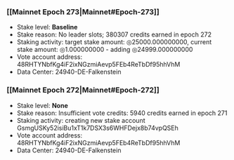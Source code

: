 ### [[Mainnet Epoch 273|Mainnet#Epoch-273]]
* Stake level: **Baseline**
* Stake reason: No leader slots; 380307 credits earned in epoch 272
* Staking activity: target stake amount: ◎25000.000000000, current stake amount: ◎1.000000000 - adding ◎24999.000000000
* Vote account address: 48RHTYNbfKg4iF2ixNGzmiAevp5FEb4ReTbDf95hhVhM
* Data Center: 24940-DE-Falkenstein
### [[Mainnet Epoch 272|Mainnet#Epoch-272]]
* Stake level: **None**
* Stake reason: Insufficient vote credits: 5940 credits earned in epoch 271
* Staking activity: creating new stake account GsmgUSKy52isiBu1xT1k7DSX3s6WHFDejx8b74vpQSEh
* Vote account address: 48RHTYNbfKg4iF2ixNGzmiAevp5FEb4ReTbDf95hhVhM
* Data Center: 24940-DE-Falkenstein